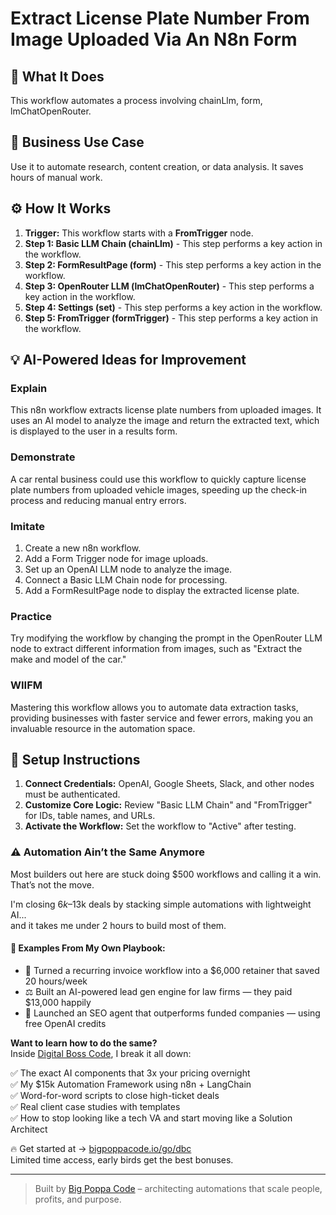 # Extract License Plate Number From Image Uploaded Via An N8n Form

## 🚀 What It Does
This workflow automates a process involving chainLlm, form, lmChatOpenRouter.

## 💼 Business Use Case
Use it to automate research, content creation, or data analysis. It saves hours of manual work.

## ⚙️ How It Works
1.  **Trigger:** This workflow starts with a **FromTrigger** node.
2. **Step 1: Basic LLM Chain (chainLlm)** - This step performs a key action in the workflow.
3. **Step 2: FormResultPage (form)** - This step performs a key action in the workflow.
4. **Step 3: OpenRouter LLM (lmChatOpenRouter)** - This step performs a key action in the workflow.
5. **Step 4: Settings (set)** - This step performs a key action in the workflow.
6. **Step 5: FromTrigger (formTrigger)** - This step performs a key action in the workflow.

## 💡 AI-Powered Ideas for Improvement
### Explain
This n8n workflow extracts license plate numbers from uploaded images. It uses an AI model to analyze the image and return the extracted text, which is displayed to the user in a results form.

### Demonstrate
A car rental business could use this workflow to quickly capture license plate numbers from uploaded vehicle images, speeding up the check-in process and reducing manual entry errors.

### Imitate
1. Create a new n8n workflow.
2. Add a Form Trigger node for image uploads.
3. Set up an OpenAI LLM node to analyze the image.
4. Connect a Basic LLM Chain node for processing.
5. Add a FormResultPage node to display the extracted license plate.

### Practice
Try modifying the workflow by changing the prompt in the OpenRouter LLM node to extract different information from images, such as "Extract the make and model of the car."

### WIIFM
Mastering this workflow allows you to automate data extraction tasks, providing businesses with faster service and fewer errors, making you an invaluable resource in the automation space.

## 🔧 Setup Instructions
1. **Connect Credentials:** OpenAI, Google Sheets, Slack, and other nodes must be authenticated.
2. **Customize Core Logic:** Review "Basic LLM Chain" and "FromTrigger" for IDs, table names, and URLs.
3. **Activate the Workflow:** Set the workflow to "Active" after testing.

### ⚠️ Automation Ain’t the Same Anymore

Most builders out here are stuck doing $500 workflows and calling it a win.  
That’s not the move.  

I'm closing $6k–$13k deals by stacking simple automations with lightweight AI...  
and it takes me under 2 hours to build most of them.

#### 🧠 Examples From My Own Playbook:
- 🔁 Turned a recurring invoice workflow into a $6,000 retainer that saved 20 hours/week  
- ⚖️ Built an AI-powered lead gen engine for law firms — they paid $13,000 happily  
- 🚀 Launched an SEO agent that outperforms funded companies — using free OpenAI credits  

**Want to learn how to do the same?**  
Inside [Digital Boss Code](https://bigpoppacode.io/go/dbc), I break it all down:

✅ The exact AI components that 3x your pricing overnight  
✅ My $15k Automation Framework using n8n + LangChain  
✅ Word-for-word scripts to close high-ticket deals  
✅ Real client case studies with templates  
✅ How to stop looking like a tech VA and start moving like a Solution Architect  

🔥 Get started at → [bigpoppacode.io/go/dbc](https://bigpoppacode.io/go/dbc)  
Limited time access, early birds get the best bonuses.

---
> Built by [Big Poppa Code](https://bigpoppacode.io) – architecting automations that scale people, profits, and purpose.
